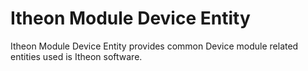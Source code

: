 Itheon Module Device Entity
===========================

Itheon Module Device Entity provides common Device module related entities used is Itheon software.
